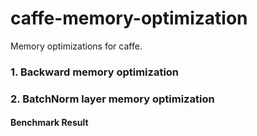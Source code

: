 # caffe-memory-optimization

Memory optimizations for caffe.

### 1. Backward memory optimization

### 2. BatchNorm layer memory optimization

#### Benchmark Result
